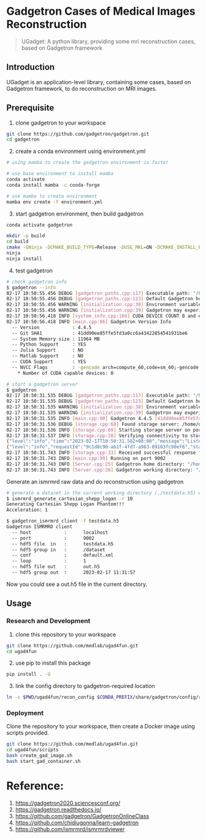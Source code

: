 # Gadgetron Cases of Medical Images Reconstruction

> UGadget: A python library, providing some mri reconstruction cases, based on Gadgetron framework

## Introduction

UGadget is an application-level library, containing some cases, based on Gadgetron framework, to do reconstruction on MRI images.  

## Prerequisite
1. clone gadgetron to your workspace
```bash
git clone https://github.com/gadgetron/gadgetron.git
cd gadgetron
```
2. create a conda environment using environment.yml
```bash
# using mamba to create the gadgetron environment is faster

# use base environment to install mamba
conda activate
conda install mamba -c conda-forge

# use mamba to create environment
mamba env create -f environment.yml
```
3. start gadgetron environment, then build gadgetron
```bash
conda activate gadgetron

mkdir -p build
cd build
cmake -GNinja -DCMAKE_BUILD_TYPE=Release -DUSE_MKL=ON -DCMAKE_INSTALL_PREFIX=${CONDA_PREFIX} ../
ninja
ninja install
```
4. test gadgetron
```bash
# check gadgetron info
$ gadgetron --info
02-17 10:50:55.456 DEBUG [gadgetron_paths.cpp:117] Executable path: "/home/uih/miniconda3/envs/gadgetron/bin/gadgetron"
02-17 10:50:55.456 DEBUG [gadgetron_paths.cpp:123] Default Gadgetron home: "/home/uih/miniconda3/envs/gadgetron"
02-17 10:50:55.456 WARNING [initialization.cpp:38] Environment variable 'OMP_WAIT_POLICY' not set to 'PASSIVE'.
02-17 10:50:55.456 WARNING [initialization.cpp:39] Gadgetron may experience serious performance issues under heavy load (multiple simultaneous reconstructions, etc.)
02-17 10:50:56.418 INFO [system_info.cpp:104] CUDA DEVICE COUNT 0 and error number 35
02-17 10:50:56.418 INFO [main.cpp:86] Gadgetron Version Info
  -- Version            : 4.4.5
  -- Git SHA1           : 41dd90ee85ffe5fd3a0cc6a43422854541931be6
  -- System Memory size : 11964 MB
  -- Python Support     : YES
  -- Julia Support      : NO
  -- Matlab Support     : NO
  -- CUDA Support       : YES
  -- NVCC Flags         : -gencode arch=compute_60,code=sm_60;-gencode arch=compute_61,code=sm_61;-gencode arch=compute_70,code=sm_70;-gencode arch=compute_75,code=sm_75;-gencode arch=compute_80,code=sm_80;-gencode arch=compute_86,code=sm_86 --std=c++17
    * Number of CUDA capable devices: 0

# start a gadgetron server
$ gadgetron
02-17 10:50:31.535 DEBUG [gadgetron_paths.cpp:117] Executable path: "/home/uih/miniconda3/envs/gadgetron/bin/gadgetron"
02-17 10:50:31.535 DEBUG [gadgetron_paths.cpp:123] Default Gadgetron home: "/home/uih/miniconda3/envs/gadgetron"
02-17 10:50:31.535 WARNING [initialization.cpp:38] Environment variable 'OMP_WAIT_POLICY' not set to 'PASSIVE'.
02-17 10:50:31.535 WARNING [initialization.cpp:39] Gadgetron may experience serious performance issues under heavy load (multiple simultaneous reconstructions, etc.)
02-17 10:50:31.535 INFO [main.cpp:90] Gadgetron 4.4.5 [41dd90ee85ffe5fd3a0cc6a43422854541931be6]
02-17 10:50:31.536 DEBUG [storage.cpp:68] Found storage server: /home/uih/miniconda3/envs/gadgetron/bin/mrd-storage-server
02-17 10:50:31.536 INFO [storage.cpp:69] Starting storage server on port 9112
02-17 10:50:31.537 INFO [storage.cpp:28] Verifying connectivity to storage server...
{"level":"info","time":"2023-02-17T10:50:31.582+08:00","message":"Listening on port 9112"}
{"level":"info","requestId":"9c1d8c90-ab1f-4fd7-a963-89103fc90ef6","status":200,"method":"GET","path":"/healthcheck","query":"","latencyMs":1.56,"time":"2023-02-17T10:50:31.743+08:00","message":"request completed"}
02-17 10:50:31.743 INFO [storage.cpp:33] Received successful response from storage server.
02-17 10:50:31.743 INFO [main.cpp:99] Running on port 9002
02-17 10:50:31.743 INFO [Server.cpp:25] Gadgetron home directory: "/home/uih/miniconda3/envs/gadgetron"
02-17 10:50:31.743 INFO [Server.cpp:26] Gadgetron working directory: "/tmp/gadgetron/"
```

Generate an ismrmrd raw data and do reconstruction using gadgetron
```bash
# generate a dataset in the current working directory (./testdata.h5) with 8 coils and 10 repetitions.
$ ismrmrd_generate_cartesian_shepp_logan -r 10
Generating Cartesian Shepp Logan Phantom!!!
Acceleration: 1

$ gadgetron_ismrmrd_client -f testdata.h5
Gadgetron ISMRMRD client
  -- host            :      localhost
  -- port            :      9002
  -- hdf5 file  in   :      testdata.h5
  -- hdf5 group in   :      /dataset
  -- conf            :      default.xml
  -- loop            :      1
  -- hdf5 file out   :      out.h5
  -- hdf5 group out  :      2023-02-17 11:31:57
```
Now you could see a out.h5 file in the current directory.

## Usage

### Research and Development  

1. clone this repository to your workspace
```bash
git clone https://github.com/medlab/ugad4fun.git
cd ugad4fun
```
2. use pip to install this package
```bash
pip install . -U
```
3. link the config directory to gadgetron-required location
```bash
ln -s $PWD/ugad4fun/recon_config $CONDA_PREFIX/share/gadgetron/config/recon_config
```

### Deployment  

Clone the repository to your workspace, then create a Docker image using scripts provided.
```bash
git clone https://github.com/medlab/ugad4fun.git
cd ugad4fun/scripts
bash create_gad_image.sh
bash start_gad_container.sh
```

# Reference:
1. https://gadgetron2020.sciencesconf.org/
2. https://gadgetron.readthedocs.io/
3. https://github.com/gadgetron/GadgetronOnlineClass
4. https://github.com/chidiugonna/learn-gadgetron
5. https://github.com/ismrmrd/ismrmrdviewer
